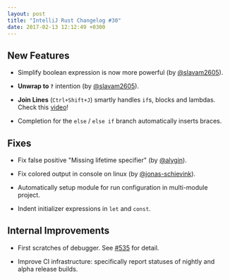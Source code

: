 ```yaml
---
layout: post
title: "IntelliJ Rust Changelog #30"
date: 2017-02-13 12:12:49 +0300
---
```


## New Features

* Simplify boolean expression is now more powerful (by [@slavam2605]).

* **Unwrap to `?`** intention (by [@slavam2605]).

* **Join Lines** (`Ctrl+Shift+J`) smartly handles `if`s, blocks and
  lambdas. Check this [video](https://gfycat.com/FirstDarlingGalago)!
  
* Completion for the `else` / `else if` branch automatically inserts braces.


## Fixes

* Fix false positive "Missing lifetime specifier" (by [@alygin]).

* Fix colored output in console on linux (by [@jonas-schievink]).

* Automatically setup module for run configuration in multi-module project. 

* Indent initializer expressions in `let` and `const`.


## Internal Improvements

* First scratches of
  debugger. See
  [#535](https://github.com/intellij-rust/intellij-rust/issues/535) for detail.
  
* Improve CI infrastructure: specifically report statuses of nightly and alpha
  release builds.  
  

[@alygin]: https://github.com/alygin
[@jonas-schievink]: https://github.com/jonas-schievink
[@slavam2605]: https://github.com/slavam2605
